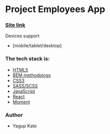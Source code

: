 # Project Employees App

### [Site link](https://time-tracking-yahup.netlify.app/)

Devices support
- [mobile/tablet/desktop]

### The tech stack is:

- [HTML5](https://en.wikipedia.org/wiki/HTML5)
- [BEM methodology](https://eb.bem.info./methodology/)
- [CSS3](https://en.wikipedia.org/wiki/CSS)
- [SASS/SCSS](https://sass-lang.com/)
- [JavaScript](https://developer.mosilla.org/en-US/docs/Web/JavaScript)
- [React](https://reactjs.org/)
- [Moment](https://momentjs.com/)

### Author

- Yagup Kate
